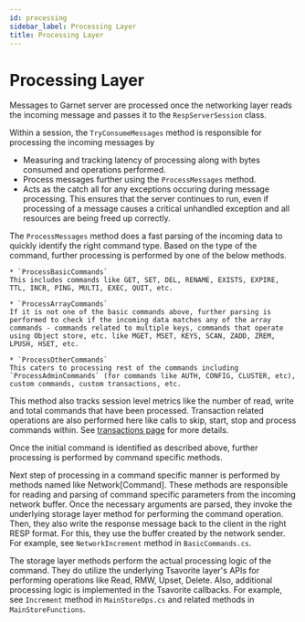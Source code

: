 ```yaml
---
id: processing
sidebar_label: Processing Layer
title: Processing Layer
---
```


# Processing Layer

Messages to Garnet server are processed once the networking layer reads the incoming message and passes it to the `RespServerSession` class. 

Within a session, the `TryConsumeMessages` method is responsible for processing the incoming messages by
* Measuring and tracking latency of processing along with bytes consumed and operations performed.
* Process messages further using the `ProcessMessages` method.
* Acts as the catch all for any exceptions occuring during message processing. This ensures that the server continues to run, even if processing of a message causes a critical unhandled exception and all resources are being freed up correctly.

The `ProcessMessages` method does a fast parsing of the incoming data to quickly identify the right command type. Based on the type of the command, further processing is performed by one of the below methods.

    * `ProcessBasicCommands`
    This includes commands like GET, SET, DEL, RENAME, EXISTS, EXPIRE, TTL, INCR, PING, MULTI, EXEC, QUIT, etc.

    * `ProcessArrayCommands`
    If it is not one of the basic commands above, further parsing is performed to check if the incoming data matches any of the array commands - commands related to multiple keys, commands that operate using Object store, etc. like MGET, MSET, KEYS, SCAN, ZADD, ZREM, LPUSH, HSET, etc.

    * `ProcessOtherCommands`
    This caters to processing rest of the commands including `ProcessAdminCommands` (for commands like AUTH, CONFIG, CLUSTER, etc), custom commands, custom transactions, etc.

This method also tracks session level metrics like the number of read, write and total commands that have been processed.
Transaction related operations are also performed here like calls to skip, start, stop and process commands within. See [transactions page](transactions.md) for more details.

Once the initial command is identified as described above, further processing is performed by command specific methods.

Next step of processing in a command specific manner is performed by methods named like Network[Command]. These methods are responsible for reading and parsing of command 
specific parameters from the incoming network buffer. Once the necessary arguments are parsed, they invoke the underlying storage layer method for performing the command operation. Then, they also write the response message back to the client in the right RESP format. For this, they use the buffer created by the network sender.
For example, see `NetworkIncrement` method in `BasicCommands.cs`.

The storage layer methods perform the actual processing logic of the command. They do utilize the underlying Tsavorite layer's APIs for performing operations like Read, RMW, Upset, Delete. Also, additional processing logic is implemented in the Tsavorite callbacks.
For example, see `Increment` method in `MainStoreOps.cs` and related methods in `MainStoreFunctions`.